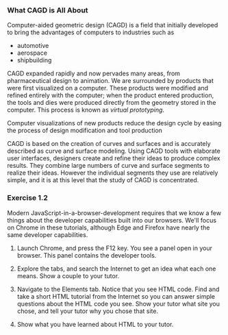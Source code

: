 ### What CAGD is All About

Computer-aided geometric design (CAGD) is a field that initially developed to bring the advantages of computers to industries such as

* automotive
* aerospace
* shipbuilding

CAGD expanded rapidly and now pervades many areas, from pharmaceutical design to animation.  We are surrounded by products that were first visualized on a computer.  These products were modified and refined entirely with the computer; when the product entered production, the tools and dies were produced directly from the geometry stored in the computer.  This process is known as *virtual prototyping*.

Computer visualizations of new products reduce the design cycle by easing the process of design modification and tool production

CAGD is based on the creation of curves and surfaces and is accurately described as curve and surface modeling.  Using CAGD tools with elaborate user interfaces, designers create and refine their ideas to produce complex results.  They combine large numbers of curve and surface segments to realize their ideas.  However the individual segments they use are relatively simple, and it is at this level that the study of CAGD is concentrated.



### Exercise 1.2 ###

Modern JavaScript-in-a-browser-development requires that we know a few things about the developer capabilities built into our browsers.  We'll focus on Chrome in these tutorials, although Edge and Firefox have nearly the same developer capabilities.

1. Launch Chrome, and press the F12 key.  You see a panel open in your browser.  This panel contains the developer tools.

2. Explore the tabs, and search the Internet to get an idea what each one means.  Show a couple to your tutor.

3. Navigate to the Elements tab.  Notice that you see HTML code.  Find and take a short HTML tutorial from the Internet so you can answer simple questions about the HTML code you see.  Show your tutor what site you chose, and tell your tutor why you chose that site.

4. Show what you have learned about HTML to your tutor.

